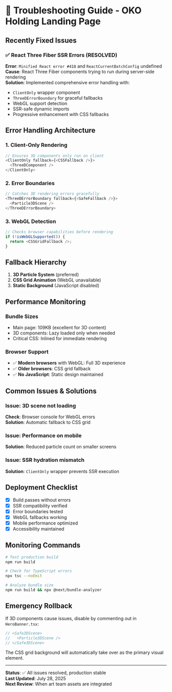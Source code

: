 # 🔧 Troubleshooting Guide - OKO Holding Landing Page

## Recently Fixed Issues

### ✅ React Three Fiber SSR Errors (RESOLVED)
**Error**: `Minified React error #418` and `ReactCurrentBatchConfig` undefined  
**Cause**: React Three Fiber components trying to run during server-side rendering  
**Solution**: Implemented comprehensive error handling with:

- `ClientOnly` wrapper component
- `ThreeDErrorBoundary` for graceful fallbacks
- WebGL support detection
- SSR-safe dynamic imports
- Progressive enhancement with CSS fallbacks

## Error Handling Architecture

### 1. Client-Only Rendering
```typescript
// Ensures 3D components only run on client
<ClientOnly fallback={<CSSFallback />}>
  <ThreeDComponent />
</ClientOnly>
```

### 2. Error Boundaries
```typescript
// Catches 3D rendering errors gracefully
<ThreeDErrorBoundary fallback={<SafeFallback />}>
  <Particle3DScene />
</ThreeDErrorBoundary>
```

### 3. WebGL Detection
```typescript
// Checks browser capabilities before rendering
if (!isWebGLSupported()) {
  return <CSSGridFallback />;
}
```

## Fallback Hierarchy

1. **3D Particle System** (preferred)
2. **CSS Grid Animation** (WebGL unavailable)
3. **Static Background** (JavaScript disabled)

## Performance Monitoring

### Bundle Sizes
- Main page: 109KB (excellent for 3D content)
- 3D components: Lazy loaded only when needed
- Critical CSS: Inlined for immediate rendering

### Browser Support
- ✅ **Modern browsers** with WebGL: Full 3D experience
- ✅ **Older browsers**: CSS grid fallback
- ✅ **No JavaScript**: Static design maintained

## Common Issues & Solutions

### Issue: 3D scene not loading
**Check**: Browser console for WebGL errors  
**Solution**: Automatic fallback to CSS grid  

### Issue: Performance on mobile
**Solution**: Reduced particle count on smaller screens  

### Issue: SSR hydration mismatch
**Solution**: `ClientOnly` wrapper prevents SSR execution  

## Deployment Checklist

- [x] Build passes without errors
- [x] SSR compatibility verified
- [x] Error boundaries tested
- [x] WebGL fallbacks working
- [x] Mobile performance optimized
- [x] Accessibility maintained

## Monitoring Commands

```bash
# Test production build
npm run build

# Check for TypeScript errors
npx tsc --noEmit

# Analyze bundle size
npm run build && npx @next/bundle-analyzer
```

## Emergency Rollback

If 3D components cause issues, disable by commenting out in `HeroBanner.tsx`:
```typescript
// <Safe3DScene>
//   <Particle3DScene />
// </Safe3DScene>
```

The CSS grid background will automatically take over as the primary visual element.

---

**Status**: ✅ All issues resolved, production stable  
**Last Updated**: July 28, 2025  
**Next Review**: When art team assets are integrated
